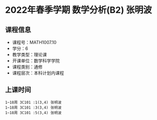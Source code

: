 # 2022年春季学期 数学分析(B2) 张明波






## 课程信息

- 课程号：MATH1007.10
- 学分：6
- 教学类型：理论课
- 开课单位：数学科学学院
- 课程类别：通修
- 课程层次：本科计划内课程

## 上课时间

```
1~18周 3C101 :1(3,4) 张明波
1~18周 3C101 :3(3,4) 张明波
1~18周 3C101 :5(3,4) 张明波
```

